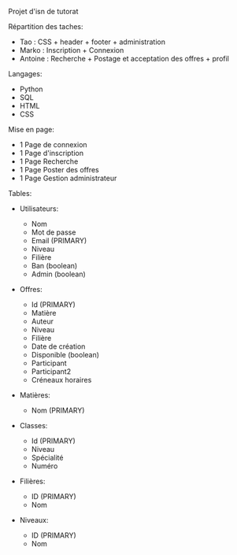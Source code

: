 Projet d'isn de tutorat

Répartition des taches:
 - Tao : CSS + header + footer + administration
 - Marko : Inscription + Connexion
 - Antoine : Recherche + Postage et acceptation des offres + profil

Langages:
- Python
- SQL
- HTML
- CSS

Mise en page:
- 1 Page de connexion
- 1 Page d'inscription
- 1 Page Recherche
- 1 Page Poster des offres
- 1 Page Gestion administrateur
    
Tables:

- Utilisateurs:
    - Nom
    - Mot de passe
    - Email (PRIMARY)
    - Niveau
    - Filière
    - Ban (boolean)
    - Admin (boolean)

- Offres:
    - Id (PRIMARY)
    - Matière
    - Auteur
    - Niveau
    - Filière
    - Date de création
    - Disponible (boolean)
    - Participant
    - Participant2
    - Créneaux horaires

- Matières:
    - Nom (PRIMARY)

- Classes:
    - Id (PRIMARY)
    - Niveau
    - Spécialité
    - Numéro

- Filières:
    - ID (PRIMARY)
    - Nom
    
 - Niveaux:
    - ID (PRIMARY)
    - Nom
